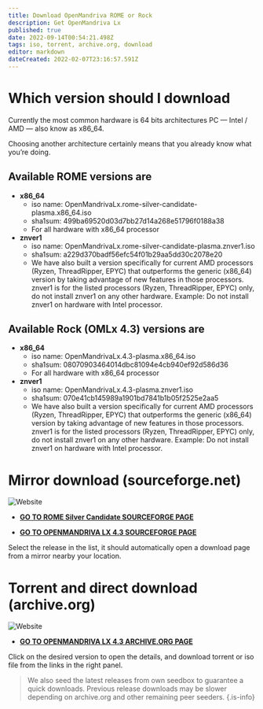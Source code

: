 ```yaml
---
title: Download OpenMandriva ROME or Rock
description: Get OpenMandriva Lx
published: true
date: 2022-09-14T00:54:21.498Z
tags: iso, torrent, archive.org, download
editor: markdown
dateCreated: 2022-02-07T23:16:57.591Z
---
```


# Which version should I download

Currently the most common hardware is 64 bits architectures PC — Intel / AMD — also know as x86\_64. 

Choosing another architecture certainly means that you already know what you’re doing.

## Available ROME versions are

- **x86_64**
  - iso name: OpenMandrivaLx.rome-silver-candidate-plasma.x86_64.iso
  - sha1sum: 499ba69520d03d7bb27d14a268e51796f0188a38
  - For all hardware with x86_64 processor
- **znver1**
  - iso name: OpenMandrivaLx.rome-silver-candidate-plasma.znver1.iso
  - sha1sum: a229d370badf56efc54f01b29aa5dd30c2078e20
  - We have also built a version specifically for current AMD processors
(Ryzen, ThreadRipper, EPYC) that outperforms the generic (x86_64) version by taking
advantage of new features in those processors. znver1 is for the listed processors (Ryzen, ThreadRipper, EPYC) 
only, do not install znver1 on any other hardware. Example: Do not install znver1 on hardware with Intel processor. 

## Available Rock (OMLx 4.3) versions are

- **x86_64**
  - iso name: OpenMandrivaLx.4.3-plasma.x86_64.iso
  - sha1sum: 08070903464014dbc81094e4cb940ef92d586d36
  - For all hardware with x86_64 processor
- **znver1**
  - iso name: OpenMandrivaLx.4.3-plasma.znver1.iso
  - sha1sum: 070e41cb145989a1901bd7841b1b05f2525e2aa5
  - We have also built a version specifically for current AMD processors
(Ryzen, ThreadRipper, EPYC) that outperforms the generic (x86_64) version by taking
advantage of new features in those processors. znver1 is for the listed processors (Ryzen, ThreadRipper, EPYC) 
only, do not install znver1 on any other hardware. Example: Do not install znver1 on hardware with Intel processor. 

# Mirror download (sourceforge.net)

![Website](https://img.shields.io/website?label=SourceForge%20Status&url=https%3A%2F%2Fsourceforge.net)

-  [**GO TO ROME Silver Candidate SOURCEFORGE PAGE**](https://sourceforge.net/projects/openmandriva/files/release/5.0/ROME-Silver-Candidate/)

- [**GO TO OPENMANDRIVA LX 4.3 SOURCEFORGE PAGE**](https://sourceforge.net/projects/openmandriva/files/release/4.3/Final/)

Select the release in the list, it should automatically open a download page from a mirror nearby your location.

# Torrent and direct download (archive.org) 


![Website](https://img.shields.io/website?label=Archive.org%20Status&url=https%3A%2F%2Farchive.org)

- [**GO TO OPENMANDRIVA LX 4.3 ARCHIVE.ORG PAGE**](https://archive.org/search.php?query=subject%3A%22OpenMandriva+Lx+4.3%22)

Click on the desired version to open the details, and download torrent or iso file from the links in the right panel.

> We also seed the latest releases from own seedbox to guarantee a quick downloads. Previous release downloads may be slower depending on archive.org and other remaining peer seeders.
{.is-info}
